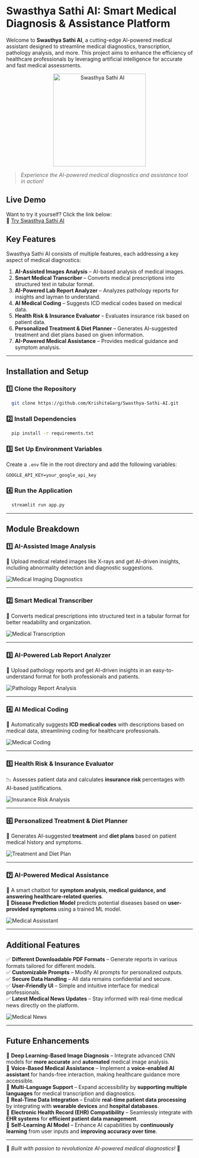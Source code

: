 # Swasthya Sathi AI: Smart Medical Diagnosis & Assistance Platform

Welcome to **Swasthya Sathi AI**, a cutting-edge AI-powered medical assistant designed to streamline medical diagnostics, transcription, pathology analysis, and more. This project aims to enhance the efficiency of healthcare professionals by leveraging artificial intelligence for accurate and fast medical assessments.

<p align="center">
  <img src="assets/icon.jpeg" alt="Swasthya Sathi AI" width="250" height="250" >
</p>

> *Experience the AI-powered medical diagnostics and assistance tool in action!*  

## Live Demo  
Want to try it yourself? Click the link below:  
🔗 [Try Swasthya Sathi AI](https://swasthya-sathi-ai.streamlit.app/)  

## Key Features
Swasthya Sathi AI consists of multiple features, each addressing a key aspect of medical diagnostics:

1. **AI-Assisted Images Analysis** – AI-based analysis of medical images.
2. **Smart Medical Transcriber** – Converts medical prescriptions into structured text in tabular format.
3. **AI-Powered Lab Report Analyzer** – Analyzes pathology reports for insights and layman to understand.
4. **AI Medical Coding** – Suggests ICD medical codes based on medical data.
5. **Health Risk & Insurance Evaluator** – Evaluates insurance risk based on patient data.
6. **Personalized Treatment & Diet Planner** – Generates AI-suggested treatment and diet plans based on given information.
7. **AI-Powered Medical Assistance** – Provides medical guidance and symptom analysis.

---

## Installation and Setup

### **1️⃣ Clone the Repository**
```sh
  git clone https://github.com/KrishitaGarg/Swasthya-Sathi-AI.git
```

### **2️⃣ Install Dependencies**
```sh
  pip install -r requirements.txt
```

### **3️⃣ Set Up Environment Variables**
Create a `.env` file in the root directory and add the following variables:
```env
GOOGLE_API_KEY=your_google_api_key
```  

### **4️⃣ Run the Application**
```sh
  streamlit run app.py
```

---

## Module Breakdown  

### 1️⃣ **AI-Assisted Image Analysis**  
📸 Upload medical related images like X-rays and get AI-driven insights, including abnormality detection and diagnostic suggestions.  

![Medical Imaging Diagnostics](assets/screenshots/medical_imaging.png)

---

### 2️⃣ **Smart Medical Transcriber**  
📝 Converts medical prescriptions into structured text in a tabular format for better readability and organization.  

![Medical Transcription](assets/screenshots/medical_transcription.png)

---

### 3️⃣ **AI-Powered Lab Report Analyzer**  
🔬 Upload pathology reports and get AI-driven insights in an easy-to-understand format for both professionals and patients.  

![Pathology Report Analysis](assets/screenshots/pathology_report.png)

---

### 4️⃣ **AI Medical Coding**  
🏥 Automatically suggests **ICD medical codes** with descriptions based on medical data, streamlining coding for healthcare professionals.  

![Medical Coding](assets/screenshots/medical_coding.png)

---

### 5️⃣ **Health Risk & Insurance Evaluator**  
📉 Assesses patient data and calculates **insurance risk** percentages with AI-based justifications.  

![Insurance Risk Analysis](assets/screenshots/insurance_risk.png)

---

### 6️⃣ **Personalized Treatment & Diet Planner**
🎯 Generates AI-suggested **treatment** and **diet plans** based on patient medical history and symptoms.  

![Treatment and Diet Plan](assets/screenshots/treatment_diet.png)

---

### 7️⃣ **AI-Powered Medical Assistance**  
🤖 A smart chatbot for **symptom analysis, medical guidance, and answering healthcare-related queries**.  
🔬 **Disease Prediction Model** predicts potential diseases based on **user-provided symptoms** using a trained ML model.

![Medical Assisstant](assets/screenshots/medical_assisstant.png)

---

## Additional Features

✅ **Different Downloadable PDF Formats** – Generate reports in various formats tailored for different models.  
✅ **Customizable Prompts** – Modify AI prompts for personalized outputs.  
✅ **Secure Data Handling** – All data remains confidential and secure.  
✅ **User-Friendly UI** – Simple and intuitive interface for medical professionals.  
✅ **Latest Medical News Updates** – Stay informed with real-time medical news directly on the platform.  

![Medical News](assets/screenshots/medical_news.png)

---

## Future Enhancements

🔹 **Deep Learning-Based Image Diagnosis** – Integrate advanced CNN models for **more accurate** and **automated** medical image analysis.  
🔹 **Voice-Based Medical Assistance** – Implement a **voice-enabled AI assistant** for hands-free interaction, making healthcare guidance more accessible.  
🔹 **Multi-Language Support** – Expand accessibility by **supporting multiple languages** for medical transcription and diagnostics.  
🔹 **Real-Time Data Integration** – Enable **real-time patient data processing** by integrating with **wearable devices** and **hospital databases**.  
🔹 **Electronic Health Record (EHR) Compatibility** – Seamlessly integrate with **EHR systems** for **efficient patient data management**.  
🔹 **Self-Learning AI Model** – Enhance AI capabilities by **continuously learning** from user inputs and **improving accuracy over time**.  

---

🚀 *Built with passion to revolutionize AI-powered medical diagnostics!* 🚀
